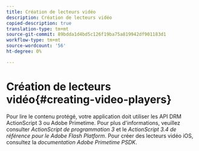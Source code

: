 ```yaml
---
title: Création de lecteurs vidéo
description: Création de lecteurs vidéo
copied-description: true
translation-type: tm+mt
source-git-commit: 89bdda1d4bd5c126f19ba75a819942df901183d1
workflow-type: tm+mt
source-wordcount: '56'
ht-degree: 0%

---
```



# Création de lecteurs vidéo{#creating-video-players}

Pour lire le contenu protégé, votre application doit utiliser les API DRM ActionScript 3 ou Adobe Primetime. Pour plus d&#39;informations, veuillez consulter *ActionScript de programmation 3* et le *ActionScript 3.4 de référence pour le Adobe Flash Platform*. Pour créer des lecteurs vidéo iOS, consultez la *documentation Adobe Primetime PSDK*.
